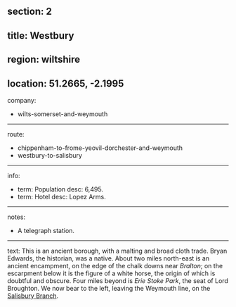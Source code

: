 section: 2
----
title: Westbury
----
region: wiltshire
----
location: 51.2665, -2.1995
----
company:
- wilts-somerset-and-weymouth
----
route:
- chippenham-to-frome-yeovil-dorchester-and-weymouth
- westbury-to-salisbury
----
info:
- term: Population
  desc: 6,495.
- term: Hotel
  desc: Lopez Arms.
----
notes:
- A telegraph station.
----
text: This is an ancient borough, with a malting and broad cloth trade. Bryan Edwards, the historian, was a native. About two miles north-east is an ancient encampment, on the edge of the chalk downs near *Bralton*; on the escarpment below it is the figure of a white horse, the origin of which is doubtful and obscure. Four miles beyond is *Erie Stoke Park*, the seat of Lord Broughton. We now bear to the left, leaving the Weymouth line, on the [Salisbury Branch](/routes/westbury-to-salisbury).
